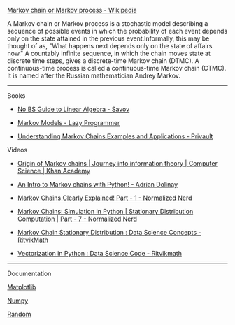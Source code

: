 [Markov chain or Markov process - Wikipedia](https://en.wikipedia.org/wiki/Markov_chain)

A Markov chain or Markov process is a stochastic model describing a sequence of possible events in which the probability
of each event depends only on the state attained in the previous event.Informally, this may be thought of as,
"What happens next depends only on the state of affairs now." A countably infinite sequence, in which the chain moves state
at discrete time steps, gives a discrete-time Markov chain (DTMC). A continuous-time process is called a continuous-time
Markov chain (CTMC). It is named after the Russian mathematician Andrey Markov.

- - - -

Books

* [No BS Guide to Linear Algebra - Savov](https://minireference.com)

* [Markov Models - Lazy Programmer](https://www.amazon.com/Markov-Models-Science-Unsupervised-Learning-ebook/dp/B01M1J1Y8C)

* [Understanding Markov Chains
Examples and Applications - Privault](https://link.springer.com/book/10.1007/978-981-13-0659-4)

Videos

* [Origin of Markov chains | Journey into information theory | Computer Science | Khan Academy](https://youtu.be/Ws63I3F7Moc?si=mjQqtHdwR_ROWWle)

* [An Intro to Markov chains with Python! - Adrian Dolinay](https://youtu.be/WT6jI8UgROI?si=WX-17SnJq3HvZt2q)

* [Markov Chains Clearly Explained! Part - 1 - Normalized Nerd](https://m.youtube.com/watch?v=i3AkTO9HLXo&t=455s)

* [Markov Chains: Simulation in Python | Stationary Distribution Computation | Part - 7 - Normalized Nerd](https://m.youtube.com/watch?v=G7FIQ9fXl6U)

* [Markov Chain Stationary Distribution : Data Science Concepts - RitvikMath](https://youtu.be/4sXiCxZDrTU?si=EJ_iBRh0Rno-VwSk)

* [Vectorization in Python : Data Science Code - Ritvikmath](https://youtu.be/BR3Qx9AVHZE?si=8Owcw2i66APbmkHy)

- - - -

Documentation

[Matplotlib](https://matplotlib.org/stable/)

[Numpy](https://numpy.org/doc/stable/)

[Random](https://docs.python.org/3/library/random.html)
